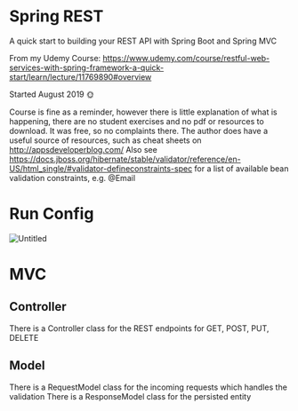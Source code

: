 # Spring REST

A quick start to building your REST API with Spring Boot and Spring MVC

From my Udemy Course:  https://www.udemy.com/course/restful-web-services-with-spring-framework-a-quick-start/learn/lecture/11769890#overview

Started August 2019 :sun_with_face:

Course is fine as a reminder, however there is little explanation of what is happening, there are no student exercises and no pdf or resources to download.
It was free, so no complaints there.
The author does have a useful source of resources, such as cheat sheets on http://appsdeveloperblog.com/
Also see https://docs.jboss.org/hibernate/stable/validator/reference/en-US/html_single/#validator-defineconstraints-spec for a list of available bean validation constraints, e.g. @Email


# Run Config

![Untitled](https://user-images.githubusercontent.com/20191662/63378932-24fde400-c38b-11e9-9985-812f7cc55438.png)

# MVC
## Controller
There is a Controller class for the REST endpoints for GET, POST, PUT, DELETE
## Model
There is a RequestModel class for the incoming requests which handles the validation
There is a ResponseModel class for the persisted entity

